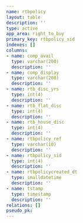 ```yaml
---
name: rtbpolicy
layout: table
description: ''
type: active
app_area: right_to_buy
primary_key: rtbpolicy_sid
indexes: []
columns:
- name: comp_avail
  type: varchar(200)
  description: ''
- name: comp_display
  type: varchar(200)
  description: ''
- name: rtb_disc_yrs
  type: int(4)
  description: ''
- name: rtb_flat_disc
  type: int(4)
  description: ''
- name: rtb_house_disc
  type: int(4)
  description: ''
- name: rtbpolicy_ref
  type: varchar(10)
  description: ''
- name: rtbpolicy_sid
  type: int(4)
  description: ''
- name: rtbpolicycreated_dt
  type: smalldatetime
  description: ''
- name: tstamp
  type: timestamp
  description: ''
relations: []
pseudo_pk: 
---
```


